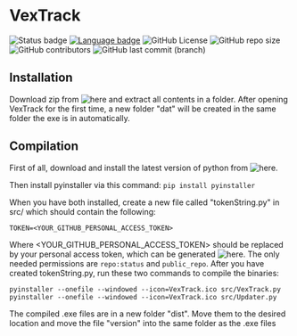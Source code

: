 # VexTrack

![Status badge](https://img.shields.io/badge/Status-Stable-green?style=for-the-badge "Development Status") [![Language badge](https://img.shields.io/badge/Language-Python_3.8.2-inactive?logo=python&logoColor=ffffff&style=for-the-badge)](https://python.org "Language") 
![GitHub License](https://img.shields.io/github/license/BitTim/ValorantXPCalc?logo=github&style=for-the-badge "License")
![GitHub repo size](https://img.shields.io/github/repo-size/BitTim/ValorantXPCalc?logo=github&style=for-the-badge) ![GitHub contributors](https://img.shields.io/github/contributors/BitTim/ValorantXPCalc?logo=github&style=for-the-badge "Contributors") ![GitHub last commit (branch)](https://img.shields.io/github/last-commit/BitTim/ValorantXPCalc?logo=github&style=for-the-badge "Last commit")

## Installation
Download zip from ![here](https://github.com/BitTim/VexTrack/releases) and extract all contents in a folder. After opening VexTrack for the first time, a new folder "dat" will be created in the same folder the exe is in automatically.

## Compilation
First of all, download and install the latest version of python from ![here](https://python.org).

Then install pyinstaller via this command: `pip install pyinstaller`

When you have both installed, create a new file called "tokenString.py" in src/ which should contain the following:

    TOKEN=<YOUR_GITHUB_PERSONAL_ACCESS_TOKEN>

Where <YOUR_GITHUB_PERSONAL_ACCESS_TOKEN> should be replaced by your personal access token, which can be generated ![here](https://github.com/settings/tokens). The only needed permissions are `repo:status` and `public_repo`.
After you have created tokenString.py, run these two commands to compile the binaries:

    pyinstaller --onefile --windowed --icon=VexTrack.ico src/VexTrack.py
    pyinstaller --onefile --windowed --icon=VexTrack.ico src/Updater.py

The compiled .exe files are in a new folder "dist". Move them to the desired location and move the file "version" into the same folder as the .exe files
